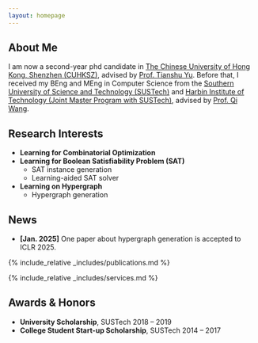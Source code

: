 ```yaml
---
layout: homepage
---
```


## About Me

I am now a second-year phd candidate in [The Chinese University of Hong Kong, Shenzhen (CUHKSZ)](https://www.cuhk.edu.cn), advised by [Prof. Tianshu Yu](https://mypage.cuhk.edu.cn/academics/yutianshu). Before that, I received my BEng and MEng in Computer Science from the [Southern University of Science and Technology (SUSTech)](https://sustech.edu.cn) and [Harbin Institute of Technology (Joint Master Program with SUSTech)](https://www.hit.edu.cn), advised by [Prof. Qi Wang](https://dake98.github.io).


## Research Interests

- **Learning for Combinatorial Optimization** 
- **Learning for Boolean Satisfiability Problem (SAT)**
  - SAT instance generation
  - Learning-aided SAT solver
- **Learning on Hypergraph**
  - Hypergraph generation

## News

- **[Jan. 2025]** One paper about hypergraph generation is accepted to ICLR 2025.

{% include_relative _includes/publications.md %}

{% include_relative _includes/services.md %}

## Awards & Honors

- **University Scholarship**, SUSTech 2018 – 2019
- **College Student Start-up Scholarship**, SUSTech 2014 – 2017

